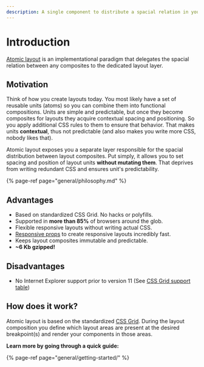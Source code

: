 ```yaml
---
description: A single component to distribute a spacial relation in your layouts.
---
```


# Introduction

[Atomic layout](https://github.com/kettanaito/atomic-layout) is an implementational paradigm that delegates the spacial relation between any composites to the dedicated layout layer.

## Motivation

Think of how you create layouts today. You most likely have a set of reusable units \(atoms\) so you can combine them into functional compositions. Units are simple and predictable, but once they become composites for layouts they acquire contextual spacing and positioning. So you apply additional CSS rules to them to ensure that behavior. That makes units **contextual**, thus not predictable \(and also makes you write more CSS, nobody likes that\).

Atomic layout exposes you a separate layer responsible for the spacial distribution between layout composites. Put simply, it allows you to set spacing and position of layout units **without mutating them**. That deprives from writing redundant CSS and ensures unit's predictability.

{% page-ref page="general/philosophy.md" %}

## Advantages

* Based on standardized CSS Grid. No hacks or polyfills.
* Supported in **more than 85%** of browsers around the glob.
* Flexible responsive layouts without writing actual CSS.
* [Responsive props](fundamentals/responsive-props.md) to create responsive layouts incredibly fast.
* Keeps layout composites immutable and predictable.
* **~6 Kb gzipped!**

## Disadvantages

* No Internet Explorer support prior to version 11 \(See [CSS Grid support table](https://caniuse.com/#feat=css-grid)\)

## How does it work?

Atomic layout is based on the standardized [CSS Grid](https://developer.mozilla.org/en-US/docs/Web/CSS/CSS_Grid_Layout). During the layout composition you define which layout areas are present at the desired breakpoint\(s\) and render your components in those areas.

**Learn more by going through a quick guide:**

{% page-ref page="general/getting-started/" %}

